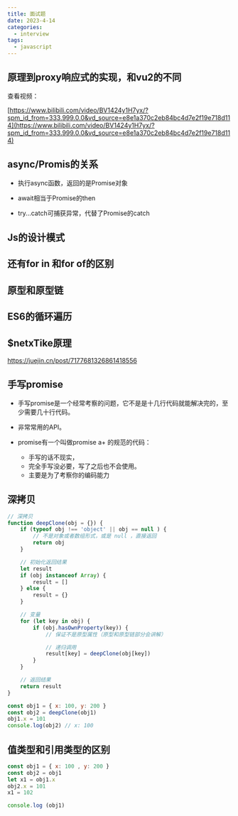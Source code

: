 ```yaml
---
title: 面试题
date: 2023-4-14
categories:
  - interview
tags:
  - javascript
---
```




## 原理到proxy响应式的实现，和vu2的不同

查看视频：

[https://www.bilibili.com/video/BV1424y1H7yx/?spm_id_from=333.999.0.0&vd_source=e8e1a370c2eb84bc4d7e2f19e718d114](https://www.bilibili.com/video/BV1424y1H7yx/?spm_id_from=333.999.0.0&vd_source=e8e1a370c2eb84bc4d7e2f19e718d114)

## async/Promis的关系

- 执行async函数，返回的是Promise对象

  

- await相当于Promise的then

  

- try...catch可捕获异常，代替了Promise的catch

## Js的设计模式



## 还有for in 和for of的区别



## 原型和原型链



## ES6的循环遍历



## $netxTike原理

https://juejin.cn/post/7177681326861418556



## 手写promise

- 手写promise是一个经常考察的问题，它不是是十几行代码就能解决完的，至少需要几十行代码。

- 非常常用的API。

- promise有一个叫做promise  a+ 的规范的代码：
  - 手写的话不现实，
  - 完全手写没必要，写了之后也不会使用。
  - 主要是为了考察你的编码能力

  

## 深拷贝

  ```javascript
  // 深拷贝
  function deepClone(obj = {}) {
      if (typeof obj !== 'object' || obj == null ) {
          // 不是对象或者数组形式，或是 null ，直接返回
          return obj
      }
  
      // 初始化返回结果
      let result
      if (obj instanceof Array) {
          result = []
      } else {
          result = {}
      }
  
      // 变量
      for (let key in obj) {
          if (obj.hasOwnProperty(key)) {
              // 保证不是原型属性（原型和原型链部分会讲解）
  
              // 递归调用
              result[key] = deepClone(obj[key])
          }
      }
  
      // 返回结果
      return result
  }
  
  const obj1 = { x: 100, y: 200 }
  const obj2 = deepClone(obj1)
  obj1.x = 101
  console.log(obj2) // x: 100
  ```

  

##   值类型和引用类型的区别

```javascript
const obj1 = { x: 100 , y: 200 }
const obj2 = obj1
let x1 = obj1.x
obj2.x = 101
x1 = 102

console.log (obj1)
```

